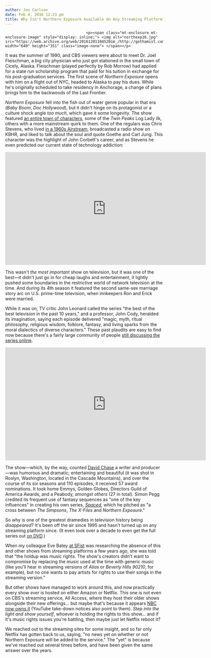 ```yaml
---
author: Jen Carlson
date: Feb 4, 2016 12:23 pm
title: Why Isn't Northern Exposure Available On Any Streaming Platform?
---
```


	
										<p><span class="mt-enclosure mt-enclosure-image" style="display: inline;"> <img alt="northexp16.jpg" src="https://web.archive.org/web/20161201104520im_/http://gothamist.com/attachments/arts_jen/northexp16.jpg" width="640" height="351" class="image-none"> </span></p>

<p>It was the summer of 1990, and CBS viewers were about to meet Dr. Joel Fleischman, a big city physician who just got stationed in the small town of Cicely, Alaska. Fleischman (played perfectly by Rob Morrow) had applied for a state run scholarship program that paid for his tuition in exchange for his post-graduation services. The first scene of <em>Northern Exposure </em>opens with him on a flight out of NYC, headed to Alaska to pay his dues. While he&apos;s originally scheduled to take residency in Anchorage, a change of plans brings him to the backwoods of the Last Frontier.</p>

<p><em>Northern Exposure </em> fell into the fish out of water genre popular in that era (<em>Baby Boom</em>, <em>Doc Hollywood</em>), but it didn&apos;t hinge on its protagonist or a culture shock angle <em>too much</em>, which gave it some longevity. The show featured <a href="https://web.archive.org/web/20161201104520/https://en.wikipedia.org/wiki/List_of_Northern_Exposure_characters">an entire town of characters</a>, some of the <em>Twin Peaks</em> Log Lady ilk, others with a more mainstream quirk to them. One of the regulars was Chris Stevens, who lived <a href="https://web.archive.org/web/20161201104520/http://northernexposure.wikia.com/wiki/Chris&apos;_trailer">in a 1960s Airstream</a>, broadcasted a radio show on KBHR, and liked to talk about the soul and quote Goethe and Carl Jung. This character was the highlight of John Corbett&apos;s career, and as Stevens he even predicted our current state of technology addiction:</p>

<p><iframe width="640" height="360" src="https://web.archive.org/web/20161201104520if_/https://www.youtube.com/embed/JS2N4VWIbCI" frameborder="0" allowfullscreen></iframe></p>

<p>This wasn&apos;t <em>the most important</em> show on television, but it was one of the best&#x2014;it didn&apos;t just go in for cheap laughs and entertainment, it lightly pushed some boundaries in the restrictive world of network television at the time. And during its 4th season it featured the second same-sex marriage story arc on U.S. prime-time television, when innkeepers Ron and Erick were married. </p>

<p>While it was on, TV critic John Leonard called the series &quot;the best of the best television in the past 10 years,&quot; and a professor, John Cody, heralded its imagination, saying each episode delivered &quot;magic, myth, ritual philosophy, religious wisdom, folklore, fantasy, and living sparks from the moral dialectics of diverse characters.&quot; These past plaudits are easy to find now because there&apos;s a fairly large community of people <a href="https://web.archive.org/web/20161201104520/http://twoaspirinsandacomedy.com/extras/Ch8-Producing.html">still discussing the series online</a>. </p>

<p><iframe width="640" height="360" src="https://web.archive.org/web/20161201104520if_/https://www.youtube.com/embed/kdafADD9VpQ" frameborder="0" allowfullscreen></iframe></p>

<p>The show&#x2014;which, by the way, counted <a href="https://web.archive.org/web/20161201104520/http://www.imdb.com/name/nm0153740">David Chase</a> a writer and producer&#x2014;was humorous and dramatic; entertaining and beautiful (it was shot in Roslyn, Washington, located in the Cascade Mountains), and over the course of its six seasons and 110 episodes, it received 57 award nominations. It took home Emmys, Golden Globes, Directors Guild of America Awards, and a Peabody, <em>amongst others</em> (27 in total). Simon Pegg credited its frequent use of fantasy sequences as &quot;one of the key influences&quot; in creating his own series, <a href="https://web.archive.org/web/20161201104520/https://en.wikipedia.org/wiki/Spaced"><em>Spaced</em></a>, which he pitched as &quot;a cross between <em>The Simpsons</em>, <em>The X-Files</em> and <em>Northern Exposure</em>.&quot;</p>

<p>So why is one of the greatest dramedies in television history being <em>disappeared</em>? It&apos;s been off the air since 1995 and hasn&apos;t turned up on any streaming platform since. (It even took over a decade to even get the full series out <a href="https://web.archive.org/web/20161201104520/https://en.wikipedia.org/wiki/Northern_Exposure#DVD_releases">on DVD</a>.) </p>

<p>When my colleague Eve Batey <a href="https://web.archive.org/web/20161201104520/http://sfist.com/">at SFist</a> was researching the absence of this and other shows from streaming platforms a few years ago, she was told that &quot;the holdup was music rights. The show&apos;s creators didn&apos;t want to compromise by replacing the music used at the time with generic music (like you&apos;ll hear in streaming versions of <em>Alias</em> or <em>Beverly Hills 90210</em>, for example), but no one wants to pay artists for rights to use their songs in the streaming version.&quot;</p>

<p>But other shows have managed to work around this, and now practically every show <em>ever</em> is hosted on either Amazon or Netflix. This one is not even on CBS&apos;s streaming service, All Access, where they host their older shows alongside their new offerings... but maybe that&apos;s because it appears <a href="https://web.archive.org/web/20161201104520/http://www.nbcuniversalstore.com/northern-exposure-season-1-dvd/detail.php?p=371183">NBC now owns it</a> (YouTube take-down notices also point to them). <em>Step into the light and show yourself</em>, whoever is holding the rights to this show... and if it&apos;s music rights issues you&apos;re battling, then maybe just let Netflix reboot it?</p>

<p>We reached out to the streaming sites for some insight, and so far only Netflix has gotten back to us, saying, &quot;no news yet on whether or not Northern Exposure will be added to the service.&quot; The &quot;yet&quot; is because we&apos;ve reached out several times before, and have been given the same answer over the years.</p>					
										
									
				